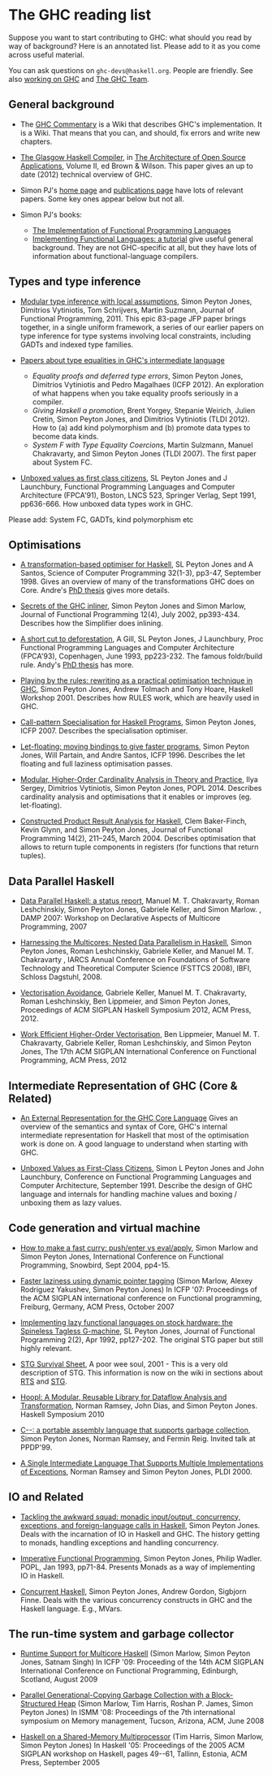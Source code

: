 # The GHC reading list



Suppose you want to start contributing to GHC: what should you read by way of background?  Here is an annotated list.  Please add to it as you come across useful material.



You can ask questions on `ghc-devs@haskell.org`. People are friendly.  See also [working on GHC](working-conventions) and [The GHC Team](team-ghc).


## General background


- The [GHC Commentary](commentary) is a Wiki that describes GHC's implementation.  It is a Wiki.  That means that you can, and should, fix errors and write new chapters.

- [ The Glasgow Haskell Compiler](http://www.aosabook.org/en/ghc.html), in [
  The Architecture of Open Source Applications](http://www.aosabook.org/en/index.html), Volume II, ed Brown & Wilson. This paper gives an up to date (2012) technical overview of GHC.

- Simon PJ's [ home page](http://research.microsoft.com/~simonpj) and [
  publications page](http://research.microsoft.com/en-us/um/people/simonpj/papers/papers.html) have lots of relevant papers.  Some key ones appear below but not all.

- Simon PJ's books:

  - [
    The Implementation of Functional Programming Languages](http://research.microsoft.com/en-us/um/people/simonpj/papers/slpj-book-1987/index.htm)
  - [
    Implementing Functional Languages: a tutorial](http://research.microsoft.com/en-us/um/people/simonpj/papers/pj-lester-book/)
    give useful general background. They are not GHC-specific at all, but they have lots of information about functional-language compilers.

## Types and type inference


- [
  Modular type inference with local assumptions](http://haskell.org/haskellwiki/Simonpj/Talk:OutsideIn), Simon Peyton Jones, Dimitrios Vytiniotis, Tom Schrijvers, Martin Suzmann, Journal of Functional Programming, 2011.  This epic 83-page JFP paper brings together, in a single uniform framework, a series of our earlier papers on type inference for type systems involving local constraints, including GADTs and indexed type families.  

- [
  Papers about type equalities in GHC's intermediate language](http://research.microsoft.com/en-us/um/people/simonpj/papers/ext-f/)

  - *Equality proofs and deferred type errors*, Simon Peyton Jones, Dimitrios Vytiniotis and Pedro Magalhaes (ICFP 2012).  An exploration of what happens when you take equality proofs seriously in a compiler.
  - *Giving Haskell a promotion*, Brent Yorgey, Stepanie Weirich, Julien Cretin, Simon Peyton Jones, and Dimitrios Vytiniotis (TLDI 2012).  How to (a) add kind polymorphism and (b) promote data types to become data kinds.
  - *System F with Type Equality Coercions*, Martin Sulzmann, Manuel Chakravarty, and Simon Peyton Jones (TLDI 2007).  The first paper about System FC.

- [
  Unboxed values as first class citizens](http://research.microsoft.com/en-us/um/people/simonpj/papers/unboxed-values.ps.Z), SL Peyton Jones and J Launchbury, Functional Programming Languages and Computer Architecture (FPCA'91), Boston, LNCS 523, Springer Verlag, Sept 1991, pp636-666. How unboxed data types work in GHC.


Please add: System FC, GADTs, kind polymorphism etc


## Optimisations


- [
  A transformation-based optimiser for Haskell](http://research.microsoft.com/en-us/um/people/simonpj/papers/comp-by-trans-scp.ps.gz), SL Peyton Jones and A Santos, Science of Computer Programming 32(1-3), pp3-47, September 1998.  Gives an overview of many of the transformations GHC does on Core.  Andre's [
  PhD thesis](http://research.microsoft.com/en-us/um/people/simonpj/papers/santos-thesis.ps.gz) gives more details.

- [
  Secrets of the GHC inliner](http://research.microsoft.com/en-us/um/people/simonpj/papers/inlining/index.htm), Simon Peyton Jones and Simon Marlow, Journal of Functional Programming 12(4), July 2002, pp393-434.  Describes how the Simplifier does inlining.

-  [
  A short cut to deforestation](http://research.microsoft.com/en-us/um/people/simonpj/papers/deforestation-short-cut.ps.Z), A Gill, SL Peyton Jones, J Launchbury, Proc Functional Programming Languages and Computer Architecture (FPCA'93), Copenhagen, June 1993, pp223-232.  The famous foldr/build rule.  Andy's [
  PhD thesis](http://research.microsoft.com/en-us/um/people/simonpj/papers/andy-thesis.ps.gz) has more.  

- [
  Playing by the rules: rewriting as a practical optimisation technique in GHC](http://research.microsoft.com/en-us/um/people/simonpj/papers/rules.htm), Simon Peyton Jones, Andrew Tolmach and Tony Hoare, Haskell Workshop 2001.  Describes how RULES work, which are heavily used in GHC.

- [
  Call-pattern Specialisation for Haskell Programs](https://research.microsoft.com/en-us/um/people/simonpj/papers/spec-constr/spec-constr.pdf), Simon Peyton Jones, ICFP 2007. Describes the specialisation optimiser.

- [
  Let-floating: moving bindings to give faster programs](http://research.microsoft.com/pubs/67060/float.ps.gz), Simon Peyton Jones, Will Partain, and Andre Santos, ICFP 1996. Describes the let floating and full laziness optimisation passes.

- [
  Modular, Higher-Order Cardinality Analysis in Theory and Practice](http://research.microsoft.com/en-us/um/people/simonpj/papers/usage-types/cardinality-popl14.pdf), Ilya Sergey, Dimitrios Vytiniotis, Simon Peyton Jones, POPL 2014. Describes cardinality analysis and optimisations that it enables or improves (eg. let-floating).

- [
  Constructed Product Result Analysis for Haskell](http://research.microsoft.com/en-us/um/people/simonpj/papers/cpr/cpr.ps.gz), Clem Baker-Finch, Kevin Glynn, and Simon Peyton Jones, Journal of Functional Programming 14(2), 211–245, March 2004. Describes optimisation that allows to return tuple components in registers (for functions that return tuples).

## Data Parallel Haskell


- [
  Data Parallel Haskell: a status report](http://www.cse.unsw.edu.au/~chak/papers/data-parallel-haskell.pdf), Manuel M. T. Chakravarty, Roman Leshchinskiy, Simon Peyton Jones, Gabriele Keller, and Simon Marlow. , DAMP 2007: Workshop on Declarative Aspects of Multicore Programming, 2007

- [
  Harnessing the Multicores: Nested Data Parallelism in Haskell](http://www.cse.unsw.edu.au/~chak/papers/fsttcs2008.pdf), Simon Peyton Jones, Roman Leshchinskiy, Gabriele Keller, and Manuel M. T. Chakravarty , IARCS Annual Conference on Foundations of Software Technology and Theoretical Computer Science (FSTTCS 2008), IBFI, Schloss Dagstuhl, 2008. 

- [
  Vectorisation Avoidance](http://www.cse.unsw.edu.au/~chak/papers/vect-avoid.pdf), Gabriele Keller, Manuel M. T. Chakravarty, Roman Leshchinskiy, Ben Lippmeier, and Simon Peyton Jones, Proceedings of ACM SIGPLAN Haskell Symposium 2012, ACM Press, 2012. 

- [
  Work Efficient Higher-Order Vectorisation](http://www.cse.unsw.edu.au/~chak/papers/replicate.pdf), Ben Lippmeier, Manuel M. T. Chakravarty, Gabriele Keller, Roman Leshchinskiy, and Simon Peyton Jones, The 17th ACM SIGPLAN International Conference on Functional Programming, ACM Press, 2012

## Intermediate Representation of GHC (Core & Related)


- [An External Representation for the GHC Core Language](http://www.haskell.org/ghc/docs/6.10.4/html/ext-core/core.pdf) Gives an overview of the semantics and syntax of Core, GHC's internal intermediate representation for Haskell that most of the optimisation work is done on. A good language to understand when starting with GHC.

- [Unboxed Values as First-Class Citizens](http://www.haskell.org/ghc/docs/papers/unboxed-values.ps.gz), Simon L Peyton Jones and John Launchbury, Conference on Functional Programming Languages and Computer Architecture, September 1991. Describe the design of GHC language and internals for handling machine values and boxing / unboxing them as lazy values.

## Code generation and virtual machine


- [
  How to make a fast curry: push/enter vs eval/apply](http://research.microsoft.com/en-us/um/people/simonpj/papers/eval-apply/index.htm), Simon Marlow and Simon Peyton Jones, International Conference on Functional Programming, Snowbird, Sept 2004, pp4-15.

- [
  Faster laziness using dynamic pointer tagging](http://community.haskell.org/~simonmar/papers/ptr-tagging.pdf) (Simon Marlow, Alexey Rodriguez Yakushev, Simon Peyton Jones) In ICFP '07: Proceedings of the ACM SIGPLAN international conference on Functional programming, Freiburg, Germany, ACM Press, October 2007

- [
  Implementing lazy functional languages on stock hardware: the Spineless Tagless G-machine](http://research.microsoft.com/~simonpj/papers/spineless-tagless-gmachine.ps.gz), SL Peyton Jones, Journal of Functional Programming 2(2), Apr 1992, pp127-202.  The original STG paper but still highly relevant.

- [
  STG Survival Sheet](http://www.macs.hw.ac.uk/~dsg/gph/docs/StgSurvival.ps.gz), A poor wee soul, 2001 - This is a very old description of STG. This information is now on the wiki in sections about [
  RTS](http://hackage.haskell.org/trac/ghc/wiki/Commentary/Rts) and [
  STG](http://hackage.haskell.org/trac/ghc/wiki/Commentary/Compiler/GeneratedCode).

- [
  Hoopl: A Modular, Reusable Library for Dataflow Analysis and Transformation](http://research.microsoft.com/en-us/um/people/simonpj/papers/c--/hoopl-haskell10.pdf), Norman Ramsey, John Dias, and Simon Peyton Jones. Haskell Symposium 2010

- [
  C--: a portable assembly language that supports garbage collection](http://research.microsoft.com/en-us/um/people/simonpj/papers/c--/ppdp.ps.gz), Simon Peyton Jones, Norman Ramsey, and Fermin Reig. Invited talk at PPDP'99. 

- [
  A Single Intermediate Language That Supports Multiple Implementations of Exceptions](http://research.microsoft.com/en-us/um/people/simonpj/papers/c--/c--exn-pldi.ps.gz), Norman Ramsey and Simon Peyton Jones, PLDI 2000.

## IO and Related


- [
  Tackling the awkward squad: monadic input/output, concurrency, exceptions, and foreign-language calls in Haskell](https://research.microsoft.com/en-us/um/people/simonpj/papers/marktoberdorf/mark.pdf), Simon Peyton Jones. Deals with the incarnation of IO in Haskell and GHC. The history getting to monads, handling exceptions and handling concurrency.

- [Imperative Functional Programming](http://www.haskell.org/ghc/docs/papers/imperative.ps.gz), Simon Peyton Jones, Philip Wadler. POPL,  Jan 1993, pp71-84. Presents Monads as a way of implementing IO in Haskell.

- [Concurrent Haskell](http://www.haskell.org/ghc/docs/papers/concurrent-haskell.ps.gz), Simon Peyton Jones, Andrew Gordon, Sigbjorn Finne. Deals with the various concurrency constructs in GHC and the Haskell language. E.g., MVars.

## The run-time system and garbage collector


- [
  Runtime Support for Multicore Haskell](http://community.haskell.org/~simonmar/papers/multicore-ghc.pdf) (Simon Marlow, Simon Peyton Jones, Satnam Singh) In ICFP '09: Proceeding of the 14th ACM SIGPLAN International Conference on Functional Programming, Edinburgh, Scotland, August 2009

- [
  Parallel Generational-Copying Garbage Collection with a Block-Structured Heap](http://community.haskell.org/~simonmar/papers/parallel-gc.pdf) (Simon Marlow, Tim Harris, Roshan P. James, Simon Peyton Jones) In ISMM '08: Proceedings of the 7th international symposium on Memory management, Tucson, Arizona, ACM, June 2008

- [
  Haskell on a Shared-Memory Multiprocessor](http://community.haskell.org/~simonmar/papers/multiproc.pdf) (Tim Harris, Simon Marlow, Simon Peyton Jones) In Haskell '05: Proceedings of the 2005 ACM SIGPLAN workshop on Haskell, pages 49--61, Tallinn, Estonia, ACM Press, September 2005
